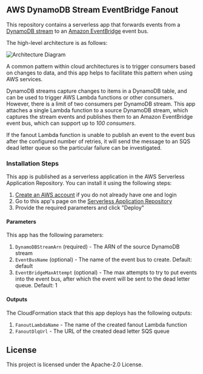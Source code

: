 ## AWS DynamoDB Stream EventBridge Fanout 

This repository contains a serverless app that forwards events from a [DynamoDB stream](https://docs.aws.amazon.com/amazondynamodb/latest/developerguide/Streams.html) to an [Amazon EventBridge](https://aws.amazon.com/eventbridge/) event bus. 

The high-level architecture is as follows:

![Architecture Diagram](https://github.com/awslabs/aws-dynamodb-stream-eventbridge-fanout/raw/master/images/architecture_diagram.png)

A common pattern within cloud architectures is to trigger consumers based on changes to data, and this app helps to facilitate this pattern when using AWS services. 

DynamoDB streams capture changes to items in a DynamoDB table, and can be used to trigger AWS Lambda functions or other consumers. However, there is a limit of two consumers per DynamoDB stream. This app attaches a single Lambda function to a source DynamoDB stream, which captures the stream events and publishes them to an Amazon EventBridge event bus, which can support up to *100 consumers*.

If the fanout Lambda function is unable to publish an event to the event bus after the configured number of retries, it will send the message to an SQS dead letter queue so the particular failure can be investigated.

### Installation Steps
This app is published as a serverless application in the AWS Serverless Application Repository. You can install it using the following steps:
1. [Create an AWS account](https://portal.aws.amazon.com/gp/aws/developer/registration/index.html) if you do not already have one and login
1. Go to this app's page on the [Serverless Application Repository](https://serverlessrepo.aws.amazon.com/applications/arn:aws:serverlessrepo:us-east-1:646794253159:applications~aws-dynamodb-stream-eventbridge-fanout)
1. Provide the required parameters and click "Deploy"

#### Parameters
This app has the following parameters:
1. `DynamoDBStreamArn` (required) - The ARN of the source DynamoDB stream
1. `EventBusName` (optional) - The name of the event bus to create. Default: default
1. `EventBridgeMaxAttempt` (optional) - The max attempts to try to put events into the event bus, after which the event will be sent to the dead letter queue. Default: 1

#### Outputs
The CloudFormation stack that this app deploys has the following outputs:
1. `FanoutLambdaName` - The name of the created fanout Lambda function
1. `FanoutDlqUrl` - The URL of the created dead letter SQS queue

## License
This project is licensed under the Apache-2.0 License.